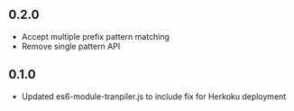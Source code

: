 ## 0.2.0

* Accept multiple prefix pattern matching
* Remove single pattern API

## 0.1.0

* Updated es6-module-tranpiler.js to include fix for Herkoku deployment
